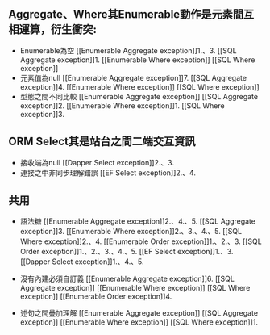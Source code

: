 
## Aggregate、Where其Enumerable動作是元素間互相運算，衍生衝突:
- Enumerable為空
[[Enumerable Aggregate exception]]1.、3.
[[SQL Aggregate exception]]1.
[[Enumerable Where exception]]
[[SQL Where exception]]
- 元素值為null
[[Enumerable Aggregate exception]]7.
[[SQL Aggregate exception]]4.
[[Enumerable Where exception]]
[[SQL Where exception]]
- 型態之間不同比較
[[Enumerable Aggregate exception]]
[[SQL Aggregate exception]]2.
[[Enumerable Where exception]]1.
[[SQL Where exception]]3.



## ORM Select其是站台之間二端交互資訊
- 接收端為null
[[Dapper Select exception]]2.、3.
- 連接之中非同步理解錯誤
[[EF Select exception]]2.、4.

## 共用

- 語法糖
[[Enumerable Aggregate exception]]2.、4.、5.
[[SQL Aggregate exception]]3.
[[Enumerable Where exception]]2.、3.、4.、5.
[[SQL Where exception]]2.、4.
[[Enumerable Order exception]]1.、2.、3.
[[SQL Order exception]]1.、2.、3.、4.、5.
[[EF Select exception]]1.、3.
[[Dapper Select exception]]1.、4.、5.
- 沒有內建必須自訂義
[[Enumerable Aggregate exception]]6.
[[SQL Aggregate exception]]
[[Enumerable Where exception]]
[[SQL Where exception]]
[[Enumerable Order exception]]4.

- 述句之間疊加理解
[[Enumerable Aggregate exception]]
[[SQL Aggregate exception]]
[[Enumerable Where exception]]
[[SQL Where exception]]1.
